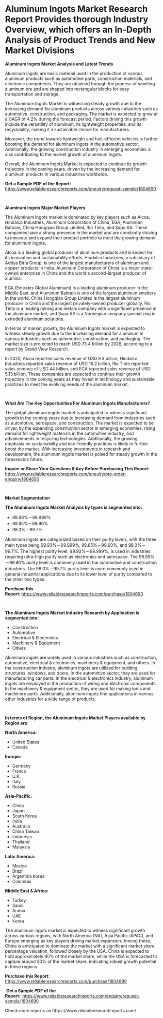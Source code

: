 <p><h1>Aluminum Ingots Market Research Report Provides thorough Industry Overview, which offers an In-Depth Analysis of Product Trends and New Market Divisions</h1></p><p><strong>Aluminum Ingots Market Analysis and Latest Trends</strong></p>
<p><p>Aluminum ingots are basic material used in the production of various aluminum products such as automotive parts, construction materials, and electronic components. They are obtained through the process of smelting aluminum ore and are shaped into rectangular blocks for easy transportation and storage.</p><p>The Aluminum Ingots Market is witnessing steady growth due to the increasing demand for aluminum products across various industries such as automotive, construction, and packaging. The market is expected to grow at a CAGR of 4.2% during the forecast period. Factors driving this growth include the versatility of aluminum, its lightweight properties, and its recyclability, making it a sustainable choice for manufacturers.</p><p>Moreover, the trend towards lightweight and fuel-efficient vehicles is further boosting the demand for aluminum ingots in the automotive sector. Additionally, the growing construction industry in emerging economies is also contributing to the market growth of aluminum ingots.</p><p>Overall, the Aluminum Ingots Market is expected to continue its growth trajectory in the coming years, driven by the increasing demand for aluminum products in various industries worldwide.</p></p>
<p><strong>Get a Sample PDF of the Report:&nbsp;</strong> <a href="https://www.reliableresearchreports.com/enquiry/request-sample/1804690">https://www.reliableresearchreports.com/enquiry/request-sample/1804690</a></p>
<p>&nbsp;</p>
<p><strong>Aluminum Ingots Major Market Players</strong></p>
<p><p>The Aluminum Ingots market is dominated by key players such as Alcoa, Hindalco Industries, Aluminum Corporation of China, EGA, Aluminum Bahrain, China Hongqiao Group Limited, Rio Tinto, and Sapa AS. These companies have a strong presence in the market and are constantly striving to innovate and expand their product portfolio to meet the growing demand for aluminum ingots.</p><p>Alcoa is a leading global producer of aluminum products and is known for its innovation and sustainability efforts. Hindalco Industries, a subsidiary of Aditya Birla Group, is one of the largest manufacturers of aluminum and copper products in India. Aluminum Corporation of China is a major state-owned enterprise in China and the world's second-largest producer of alumina.</p><p>EGA (Emirates Global Aluminium) is a leading aluminum producer in the Middle East, and Aluminum Bahrain is one of the largest aluminum smelters in the world. China Hongqiao Group Limited is the largest aluminum producer in China and the largest privately-owned producer globally. Rio Tinto is a leading mining and metals company with a significant presence in the aluminum market, and Sapa AS is a Norwegian company specializing in extruded aluminum solutions.</p><p>In terms of market growth, the Aluminum Ingots market is expected to witness steady growth due to the increasing demand for aluminum in various industries such as automotive, construction, and packaging. The market size is projected to reach USD 73.4 billion by 2026, according to a report by Grand View Research.</p><p>In 2020, Alcoa reported sales revenue of USD 9.3 billion, Hindalco Industries reported sales revenue of USD 16.2 billion, Rio Tinto reported sales revenue of USD 44 billion, and EGA reported sales revenue of USD 5.13 billion. These companies are expected to continue their growth trajectory in the coming years as they invest in technology and sustainable practices to meet the evolving needs of the aluminum market.</p></p>
<p>&nbsp;</p>
<p><strong>What Are The Key Opportunities For Aluminum Ingots Manufacturers?</strong></p>
<p><p>The global aluminum ingots market is anticipated to witness significant growth in the coming years due to increasing demand from industries such as automotive, aerospace, and construction. The market is expected to be driven by the expanding construction sector in emerging economies, rising demand for lightweight materials in the automotive industry, and advancements in recycling technologies. Additionally, the growing emphasis on sustainability and eco-friendly practices is likely to further boost the market. With increasing investments in research and development, the aluminum ingots market is poised for steady growth in the foreseeable future.</p></p>
<p><strong>Inquire or Share Your Questions If Any Before Purchasing This Report:</strong> <a href="https://www.reliableresearchreports.com/enquiry/pre-order-enquiry/1804690">https://www.reliableresearchreports.com/enquiry/pre-order-enquiry/1804690</a></p>
<p>&nbsp;</p>
<p><strong>Market Segmentation</strong></p>
<p><strong>The Aluminum Ingots Market Analysis by types is segmented into:</strong></p>
<p><ul><li>99.93%－99.999%</li><li>99.85%－99.90%</li><li>98.0%－99.7%</li></ul></p>
<p><p>Aluminum ingots are categorized based on their purity levels, with the three main types being 99.93%－99.999%, 99.85%－99.90%, and 98.0%－99.7%. The highest purity level, 99.93%－99.999%, is used in industries requiring ultra-high purity such as electronics and aerospace. The 99.85%－99.90% purity level is commonly used in the automotive and construction industries. The 98.0%－99.7% purity level is more commonly used in general industrial applications due to its lower level of purity compared to the other two types.</p></p>
<p><strong>Purchase this Report:&nbsp;</strong><a href="https://www.reliableresearchreports.com/purchase/1804690">https://www.reliableresearchreports.com/purchase/1804690</a></p>
<p>&nbsp;</p>
<p><strong>The Aluminum Ingots Market Industry Research by Application is segmented into:</strong></p>
<p><ul><li>Construction</li><li>Automotive</li><li>Electrical & Electronics</li><li>Machinery & Equipment</li><li>Others</li></ul></p>
<p><p>Aluminum ingots are widely used in various industries such as construction, automotive, electrical & electronics, machinery & equipment, and others. In the construction industry, aluminum ingots are utilized for building structures, windows, and doors. In the automotive sector, they are used for manufacturing car parts. In the electrical & electronics industry, aluminum ingots are employed in the production of wiring and electronic components. In the machinery & equipment sector, they are used for making tools and machinery parts. Additionally, aluminum ingots find applications in various other industries for a wide range of products.</p></p>
<p>&nbsp;</p>
<p><strong>In terms of Region, the Aluminum Ingots Market Players available by Region are:</strong></p>
<p>
    <p> <strong> North America: </strong>
        <ul>
            <li>United States</li>
            <li>Canada</li>
        </ul>
        </p> 
    <p> <strong> Europe: </strong>
        <ul>
            <li>Germany</li>
            <li>France</li>
            <li>U.K.</li>
            <li>Italy</li>
            <li>Russia</li>
        </ul>
        </p> 
    <p> <strong> Asia-Pacific: </strong>
        <ul>
            <li>China</li>
            <li>Japan</li>
            <li>South Korea</li>
            <li>India</li>
            <li>Australia</li>
            <li>China Taiwan</li>
            <li>Indonesia</li>
            <li>Thailand</li>
            <li>Malaysia</li>
        </ul>
        </p> 
    <p> <strong> Latin America: </strong>
        <ul>
            <li>Mexico</li>
            <li>Brazil</li>
            <li>Argentina Korea</li>
            <li>Colombia</li>
        </ul>
        </p> 
    <p> <strong> Middle East & Africa: </strong>
        <ul>
            <li>Turkey</li>
            <li>Saudi</li>
            <li>Arabia</li>
            <li>UAE</li>
            <li>Korea</li>
        </ul>
    </p>
    </p>
<p><p>The aluminum ingots market is expected to witness significant growth across various regions, with North America (NA), Asia Pacific (APAC), and Europe emerging as key players driving market expansion. Among these, China is anticipated to dominate the market with a significant market share percentage valuation, followed closely by the USA. China is expected to hold approximately 40% of the market share, while the USA is forecasted to capture around 20% of the market share, indicating robust growth potential in these regions.</p></p>
<p><strong>Purchase this Report: </strong><a href="https://www.reliableresearchreports.com/purchase/1804690">https://www.reliableresearchreports.com/purchase/1804690</a></p>
<p>&nbsp;<strong>Get a Sample PDF of the Report:&nbsp;&nbsp;</strong><a href="https://www.reliableresearchreports.com/enquiry/request-sample/1804690">https://www.reliableresearchreports.com/enquiry/request-sample/1804690</a></p>
<p><strong></strong></p>
<p>Check more reports on https://www.reliableresearchreports.com/</p>
